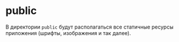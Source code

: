# public

В директории `public` будут располагаться все статичные ресурсы приложения (шрифты, изображения и так далее). 